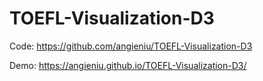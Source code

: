 # TOEFL-Visualization-D3
Code: https://github.com/angieniu/TOEFL-Visualization-D3

Demo: https://angieniu.github.io/TOEFL-Visualization-D3/
